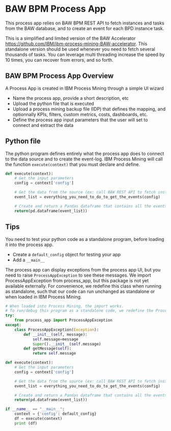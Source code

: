 # BAW BPM Process App
This process app relies on BAW BPM REST API to fetch instances and tasks from the BAW database, and to create an event for each BPD instance task.

This is a simplified and limited version of the BAW Accelerator https://github.com/IBM/ibm-process-mining-BAW-accelerator. This standalone version should be used whenever you need to fetch several thousands of tasks. You can leverage multi threading increase the speed by 10 times, you can recover from errors, and so forth.


## BAW BPM Process App Overview
A Process App is created in IBM Process Mining through a simple UI wizard
- Name the process app, provide a short description, etc
- Upload the python file that is executed
- Upload a process mining backup file (IDP) that defines the mapping, and optionnally KPIs, filters, custom metrics, costs, dashboards, etc.
- Define the process app input parameters that the user will set to connect and extract the data

## Python file
The python program defines entirely what the process app does to connect to the data source and to create the event-log. IBM Process Mining will call the function ```execute(context)``` that you must declare and define.

```python
def execute(context):
    # Get the input parameters
    config = context['config']

    # Get the data from the source (ex: call BAW REST API to fetch instances and tasks for each instance)
    event_list = everything_you_need_to_do_to_get_the_events(config)

    # Create and return a Pandas dataframe that contains all the events 
    return(pd.dataframe(event_list))
``` 

## Tips
You need to test your python code as a standalone program, before loading it into the process app.
- Create a ```default_config``` object for testing your app
- Add a ```__main__```

The process app can display exceptions from the process app UI, but you need to raise ```ProcessAppException``` to see these messages. We import ProcessAppException from process_app, but this package is not yet available externally. For convenience, we redefine this class when running as standalone, such that our code can run unchanged as standalone or when loaded in IBM Process Mining.

```python
# When loaded into Process Mining, the import works.
# To run/debug this program as a standalone code, we redefine the ProcessAppException class below
try:
    from process_app import ProcessAppException
except: 
    class ProcessAppException(Exception):
        def __init__(self, message):
            self.message=message
            super().__init__(self.message)
        def getMessage(self):
            return self.message

def execute(context):
    # Get the input parameters
    config = context['config']

    # Get the data from the source (ex: call BAW REST API to fetch instances and tasks for each instance)
    event_list = everything_you_need_to_do_to_get_the_events(config)

    # Create and return a Pandas dataframe that contains all the events 
    return(pd.dataframe(event_list))

if __name__ == "__main__":
    context = {'config': default_config}
    df = execute(context) 
    print (df)
``` 





